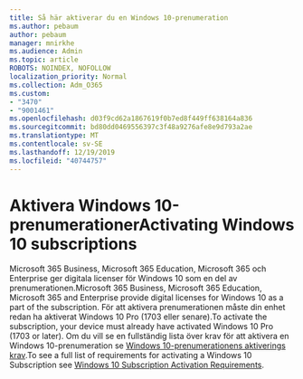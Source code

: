 ```yaml
---
title: Så här aktiverar du en Windows 10-prenumeration
ms.author: pebaum
author: pebaum
manager: mnirkhe
ms.audience: Admin
ms.topic: article
ROBOTS: NOINDEX, NOFOLLOW
localization_priority: Normal
ms.collection: Adm_O365
ms.custom:
- "3470"
- "9001461"
ms.openlocfilehash: d03f9cd62a1867619f0b7ed8f449ff638164a836
ms.sourcegitcommit: bd80dd0469556397c3f48a9276afe8e9d793a2ae
ms.translationtype: MT
ms.contentlocale: sv-SE
ms.lasthandoff: 12/19/2019
ms.locfileid: "40744757"
---
```

# <a name="activating-windows-10-subscriptions"></a><span data-ttu-id="1e108-102">Aktivera Windows 10-prenumerationer</span><span class="sxs-lookup"><span data-stu-id="1e108-102">Activating Windows 10 subscriptions</span></span>

<span data-ttu-id="1e108-103">Microsoft 365 Business, Microsoft 365 Education, Microsoft 365 och Enterprise ger digitala licenser för Windows 10 som en del av prenumerationen.</span><span class="sxs-lookup"><span data-stu-id="1e108-103">Microsoft 365 Business, Microsoft 365 Education, Microsoft 365 and Enterprise provide digital licenses for Windows 10 as a part of the subscription.</span></span> <span data-ttu-id="1e108-104">För att aktivera prenumerationen måste din enhet redan ha aktiverat Windows 10 Pro (1703 eller senare).</span><span class="sxs-lookup"><span data-stu-id="1e108-104">To activate the subscription, your device must already have activated Windows 10 Pro (1703 or later).</span></span> <span data-ttu-id="1e108-105">Om du vill se en fullständig lista över krav för att aktivera en Windows 10-prenumeration se [Windows 10-prenumerationens aktiverings krav](https://docs.microsoft.com/windows/deployment/windows-10-subscription-activation#requirements).</span><span class="sxs-lookup"><span data-stu-id="1e108-105">To see a full list of requirements for activating a Windows 10 Subscription see [Windows 10 Subscription Activation Requirements](https://docs.microsoft.com/windows/deployment/windows-10-subscription-activation#requirements).</span></span>
